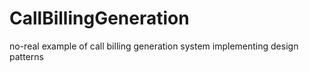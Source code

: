 # CallBillingGeneration
no-real example of call billing generation system implementing design patterns

